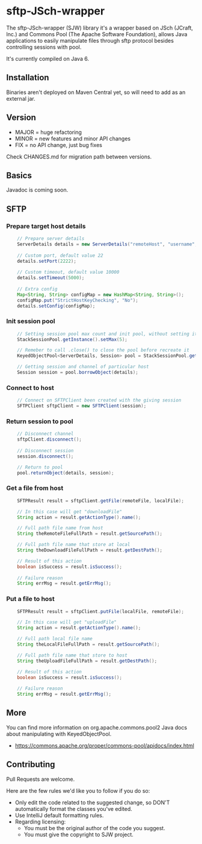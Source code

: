 # sftp-JSch-wrapper
[//]: # "[![Maven Central](badge-pic)](maven-central-url)"

The sftp-JSch-wrapper (SJW) library it's a wrapper based on JSch (JCraft, lnc.) and Commons Pool (The Apache Software Foundation), allows Java applications to easily manipulate files through sftp protocol besides controlling sessions with pool.

It's currently compiled on Java 6.

## Installation

Binaries aren't deployed on Maven Central yet, so will need to add as an external jar.

## Version

* MAJOR = huge refactoring
* MINOR = new features and minor API changes
* FIX = no API change, just bug fixes

Check CHANGES.md for migration path between versions.

## Basics

Javadoc is coming soon.

[//]: # "Feel free to check the [Javadoc](url) or the code for more information."

## SFTP
### Prepare target host details

```java
    // Prepare server details
    ServerDetails details = new ServerDetails("remoteHost", "username", "password");
    
    // Custom port, default value 22
    details.setPort(2222);
    
    // Custom timeout, default value 10000
    details.setTimeout(5000);
    
    // Extra config
    Map<String, String> configMap = new HashMap<String, String>();
    configMap.put("StrictHostKeyChecking", "No");
    details.setConfig(configMap);
```

### Init session pool

```java          
    // Setting session pool max count and init pool, without setting it the default value is 8
    StackSessionPool.getInstance().setMax(5);

    // Remeber to call .close() to close the pool before recreate it
    KeyedObjectPool<ServerDetails, Session> pool = StackSessionPool.getInstance().getPool();

    // Getting session and channel of particular host
    Session session = pool.borrowObject(details);
```

### Connect to host

```java
    // Connect on SFTPClient been created with the giving session
    SFTPClient sftpClient = new SFTPClient(session);
```

### Return session to pool

```java
    // Disconnect channel
    sftpClient.disconnect();
    
    // Disconnect session
    session.disconnect();

    // Return to pool
    pool.returnObject(details, session);
```

### Get a file from host

```java
    SFTPResult result = sftpClient.getFile(remoteFile, localFile);

    // In this case will get "downloadFile"
    String action = result.getActionType().name();

    // Full path file name from host
    String theRemoteFileFullPath = result.getSourcePath();

    // Full path file name that store at local
    String theDownloadFileFullPath = result.getDestPath();

    // Result of this action
    boolean isSuccess = result.isSuccess();
    
    // Failure reason
    String errMsg = result.getErrMsg();
```

### Put a file to host

```java
    SFTPResult result = sftpClient.putFile(localFile, remoteFile);

    // In this case will get "uploadFile"
    String action = result.getActionType().name();

    // Full path local file name
    String theLocalFileFullPath = result.getSourcePath();

    // Full path file name that store to host
    String theUploadFileFullPath = result.getDestPath();

    // Result of this action
    boolean isSuccess = result.isSuccess();
    
    // Failure reason
    String errMsg = result.getErrMsg();
```

## More

You can find more information on org.apache.commons.pool2 Java docs about manipulating with KeyedObjectPool.

* https://commons.apache.org/proper/commons-pool/apidocs/index.html

## Contributing

Pull Requests are welcome.

Here are the few rules we'd like you to follow if you do so:

* Only edit the code related to the suggested change, so DON'T automatically format the classes you've edited.
* Use IntelliJ default formatting rules.
* Regarding licensing:
  * You must be the original author of the code you suggest.
  * You must give the copyright to SJW project.

